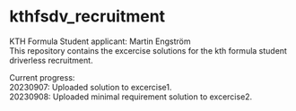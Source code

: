 # kthfsdv_recruitment 
KTH Formula Student applicant: Martin Engström  
This repository contains the excercise solutions for the kth formula student driverless recruitment.

Current progress:  
20230907: Uploaded solution to excercise1.  
20230908: Uploaded minimal requirement solution to excercise2.

